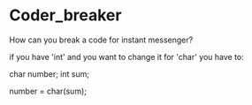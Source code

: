 # Coder_breaker
How can you break a code for instant messenger?

if you have 'int' and you want to change it for 'char' you have to:

char number;
int sum;

number = char(sum);
